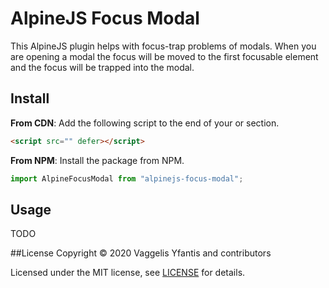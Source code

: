# AlpineJS Focus Modal

This AlpineJS plugin helps with focus-trap problems of modals.
When you are opening a modal the focus will be moved to the first focusable element and the focus will be trapped into the modal.

## Install

**From CDN**: Add the following script to the end of your <head> or <body> section.

```html
<script src="" defer></script>
```

**From NPM**: Install the package from NPM.
```js
import AlpineFocusModal from "alpinejs-focus-modal";
```

## Usage

TODO

##License
Copyright © 2020 Vaggelis Yfantis and contributors

Licensed under the MIT license, see [LICENSE](LICENSE.md) for details.